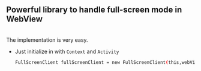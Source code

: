 <b><h2>Powerful library to handle full-screen mode in WebView</h2></b>
<br>
The implementation is very easy.
* Just initialize in with `Context` and `Activity`
  ```sh
  FullScreenClient fullScreenClient = new FullScreenClient(this,webView);
  ```
